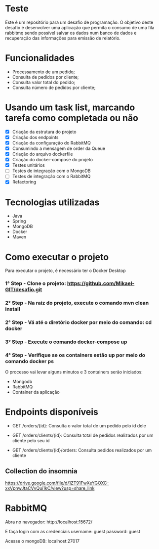 # Teste
Este é um repositório para um desafio de programação. O objetivo deste desafio é desenvolver uma aplicação que permita o consumo de uma fila rabbitmq sendo possível salvar os dados num banco de dados e recuperação das informações para emissão de relatório.

# Funcionalidades
- Processamento de um pedido;
- Consulta de pedidos por cliente;
- Consulta valor total do pedido;
- Consulta número de pedidos por cliente;

# Usando um task list, marcando tarefa como completada ou não  

- [X] Criação da estrutura do projeto
- [X] Criação dos endpoints
- [X] Criação da configuração do RabbitMQ
- [X] Consumindo a mensagem de order da Queue
- [X] Criação do arquivo dockerfile
- [X] Criação do docker-compose do projeto
- [X] Testes unitários
- [ ] Testes de integração com o MongoDB
- [ ] Testes de integração com o RabbitMQ
- [X] Refactoring

# Tecnologias utilizadas
- Java
- Spring
- MongoDB
- Docker
- Maven

# Como executar o projeto
Para executar o projeto, é necessário ter o Docker Desktop

### 1° Step - Clone o projeto: https://github.com/Mikael-GIT/desafio.git

### 2° Step - Na raiz do projeto, execute o comando mvn clean install

### 2° Step - Vá até o diretório docker por meio do comando: cd docker

### 3° Step - Execute o comando docker-compose up

### 4° Step - Verifique se os containers estão up por meio do comando docker ps

O processo vai levar alguns minutos e 3 containers serão iniciados:
- Mongodb
- RabbitMQ
- Container da aplicação

# Endpoints disponíveis
- GET /orders/{id}: Consulta o valor total de um pedido pelo id dele
- GET /orders/clients/{id}: Consulta total de pedidos realizados por um cliente pelo seu id

- GET /orders/clients/{id}/orders: Consulta pedidos realizados por um cliente

## Collection do insomnia
https://drive.google.com/file/d/1ZT91FwXeYGOXC-xxVpnwJtaCVvQui1kC/view?usp=share_link

# RabbitMQ
Abra no navegador: http://localhost:15672/

E faça login com as credenciais
username: guest
password: guest

Acesse o mongoDB:
localhost:27017
